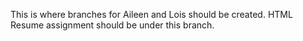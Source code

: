 This is where branches for Aileen and Lois should be created. HTML Resume assignment should be under this  branch.
